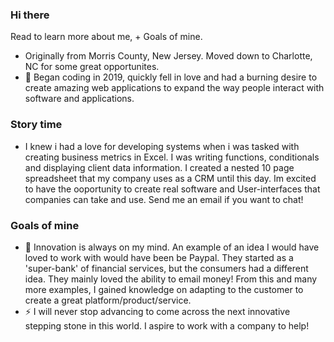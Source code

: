 ### Hi there

Read to learn more about me, + Goals of mine. 
-  Originally from Morris County, New Jersey. Moved down to Charlotte, NC for some great opportunites.
- 💬 Began coding in 2019, quickly fell in love and had a burning desire to create amazing web applications to expand the way people interact with software and applications.

### Story time
- I knew i had a love for developing systems when i was tasked with creating business metrics in Excel. I was writing functions, conditionals and displaying client data information. I created a nested 10 page spreadsheet that my company uses as a CRM until this day. Im excited to have the ooportunity to create real software and User-interfaces that companies can take and use. Send me an email if you want to chat!  

### Goals of mine
- 🔭 Innovation is always on my mind. An example of an idea I would have loved to work with would have been be Paypal. They started as a 'super-bank' of financial services, but the consumers had a different idea. They mainly loved the ability to email money! From this and many more examples, I gained knowledge on adapting to the customer to create a great platform/product/service.
- ⚡ I will never stop advancing to come across the next innovative stepping stone in this world. I aspire to work with a company to help!

